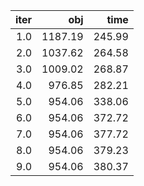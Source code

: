 |  iter |       obj |     time |
| -----:| ---------:| --------:|
| $1.0$ | $1187.19$ | $245.99$ |
| $2.0$ | $1037.62$ | $264.58$ |
| $3.0$ | $1009.02$ | $268.87$ |
| $4.0$ |  $976.85$ | $282.21$ |
| $5.0$ |  $954.06$ | $338.06$ |
| $6.0$ |  $954.06$ | $372.72$ |
| $7.0$ |  $954.06$ | $377.72$ |
| $8.0$ |  $954.06$ | $379.23$ |
| $9.0$ |  $954.06$ | $380.37$ |

